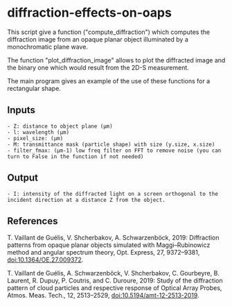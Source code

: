 # diffraction-effects-on-oaps

This script give a function ("compute_diffraction") which computes the 
diffraction image from an opaque planar object illuminated by a
monochromatic plane wave.

The function "plot_diffraction_image" allows to plot the diffracted
image and the binary one which would result from the 2D-S measurement.

The main program gives an example of the use of these functions for a
rectangular shape.

Inputs
----------
	- Z: distance to object plane (µm)
	- l: wavelength (µm)
	- pixel_size: (µm)
	- M: transmittance mask (particle shape) with size (y.size, x.size)
	- filter_fmax: (µm-1) low freq filter on FFT to remove noise (you can turn to False in the function if not needed)
  
Output
----------
	- I: intensity of the diffracted light on a screen orthogonal to the incident direction at a distance Z from the object.
  
References
----------
T. Vaillant de Guélis, V. Shcherbakov, A. Schwarzenböck, 2019: Diffraction patterns from opaque planar objects 
    simulated with Maggi–Rubinowicz method and angular spectrum theory, Opt. Express, 27, 9372–9381, 
    [doi:10.1364/OE.27.009372](https://www.osapublishing.org/oe/abstract.cfm?uri=oe-27-7-9372).

T. Vaillant de Guélis, A. Schwarzenböck, V. Shcherbakov, C. Gourbeyre, B. Laurent, R. Dupuy, 
    P. Coutris, and C. Duroure, 2019: Study of the diffraction pattern of cloud particles and respective response 
    of Optical Array Probes, Atmos. Meas. Tech., 12, 2513–2529, 
    [doi:10.5194/amt-12-2513-2019](https://www.atmos-meas-tech.net/12/2513/2019/amt-12-2513-2019.html).
